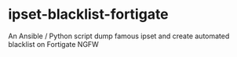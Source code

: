 # ipset-blacklist-fortigate
An Ansible / Python script dump famous ipset and create automated blacklist on Fortigate NGFW
